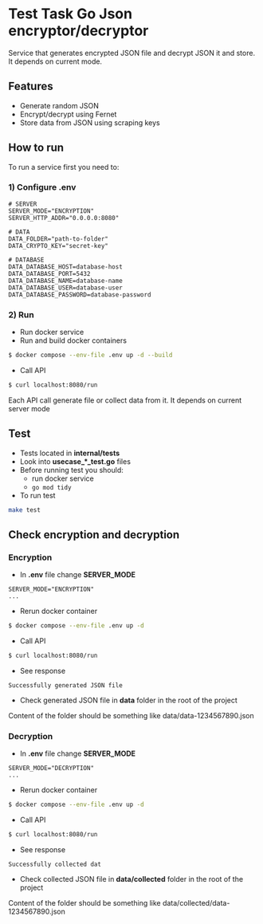 # Test Task Go Json encryptor/decryptor
Service that generates encrypted JSON file and decrypt JSON it and store. It depends on current mode.

## Features
- Generate random JSON
- Encrypt/decrypt using Fernet
- Store data from JSON using scraping keys

## How to run
To run a service first you need to:

### 1) Configure .env
```
# SERVER
SERVER_MODE="ENCRYPTION"
SERVER_HTTP_ADDR="0.0.0.0:8080"

# DATA
DATA_FOLDER="path-to-folder"
DATA_CRYPTO_KEY="secret-key"

# DATABASE
DATA_DATABASE_HOST=database-host
DATA_DATABASE_PORT=5432
DATA_DATABASE_NAME=database-name
DATA_DATABASE_USER=database-user
DATA_DATABASE_PASSWORD=database-password
```

### 2) Run
* Run docker service
* Run and build docker containers
```bash
$ docker compose --env-file .env up -d --build
```
* Call API
```bash
$ curl localhost:8080/run
```
Each API call generate file or collect data from it. 
It depends on current server mode

## Test
* Tests located in **internal/tests**
* Look into **usecase_*_test.go** files
* Before running test you should:
  * run docker service
  * ```go mod tidy```
* To run test
```bash
make test
```

## Check encryption and decryption
### Encryption
* In **.env** file change **SERVER_MODE**
```
SERVER_MODE="ENCRYPTION"
...
```
* Rerun docker container
```bash
$ docker compose --env-file .env up -d
```
* Call API
```bash
$ curl localhost:8080/run
```
* See response
```
Successfully generated JSON file
```
* Check generated JSON file in **data** folder in the root of the project

Content of the folder should be something like data/data-1234567890.json

### Decryption
* In **.env** file change **SERVER_MODE**
```
SERVER_MODE="DECRYPTION"
...
```
* Rerun docker container
```bash
$ docker compose --env-file .env up -d
```
* Call API
```bash
$ curl localhost:8080/run
```
* See response
```
Successfully collected dat
```
* Check collected JSON file in **data/collected** folder in the root of the project

Content of the folder should be something like data/collected/data-1234567890.json
